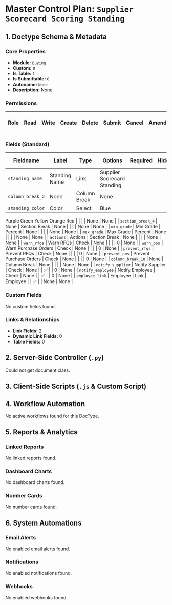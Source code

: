 # Master Control Plan: `Supplier Scorecard Scoring Standing`

## 1. Doctype Schema & Metadata

### Core Properties
- **Module:** `Buying`
- **Custom:** `0`
- **Is Table:** `1`
- **Is Submittable:** `0`
- **Autoname:** `None`
- **Description:** None

### Permissions
| Role | Read | Write | Create | Delete | Submit | Cancel | Amend | Report | Import | Export | Print | Email | Share | Set User Perms |
|---|---|---|---|---|---|---|---|---|---|---|---|---|---|---|


### Fields (Standard)
| Fieldname | Label | Type | Options | Required | Hidden | Read Only | Default | Description |
|---|---|---|---|---|---|---|---|---|
| `standing_name` | Standing Name | Link | Supplier Scorecard Standing |  |  |  | None | None |
| `column_break_2` | None | Column Break | None |  |  |  | None | None |
| `standing_color` | Color | Select | Blue
Purple
Green
Yellow
Orange
Red |  |  |  | None | None |
| `section_break_4` | None | Section Break | None |  |  |  | None | None |
| `min_grade` | Min Grade | Percent | None |  |  |  | None | None |
| `max_grade` | Max Grade | Percent | None |  |  |  | None | None |
| `actions` | Actions | Section Break | None |  |  |  | None | None |
| `warn_rfqs` | Warn RFQs | Check | None |  |  |  | 0 | None |
| `warn_pos` | Warn Purchase Orders | Check | None |  |  |  | 0 | None |
| `prevent_rfqs` | Prevent RFQs | Check | None |  |  |  | 0 | None |
| `prevent_pos` | Prevent Purchase Orders | Check | None |  |  |  | 0 | None |
| `column_break_10` | None | Column Break | None |  |  |  | None | None |
| `notify_supplier` | Notify Supplier | Check | None |  | ✅ |  | 0 | None |
| `notify_employee` | Notify Employee | Check | None |  | ✅ |  | 0 | None |
| `employee_link` | Employee  | Link | Employee |  | ✅ |  | None | None |


### Custom Fields
No custom fields found.


### Links & Relationships
- **Link Fields:** 2
- **Dynamic Link Fields:** 0
- **Table Fields:** 0

## 2. Server-Side Controller (`.py`)
Could not get document class.


## 3. Client-Side Scripts (`.js` & Custom Script)




## 4. Workflow Automation
No active workflows found for this DocType.


## 5. Reports & Analytics
### Linked Reports
No linked reports found.


### Dashboard Charts
No dashboard charts found.


### Number Cards
No number cards found.


## 6. System Automations
### Email Alerts
No enabled email alerts found.


### Notifications
No enabled notifications found.


### Webhooks
No enabled webhooks found.
